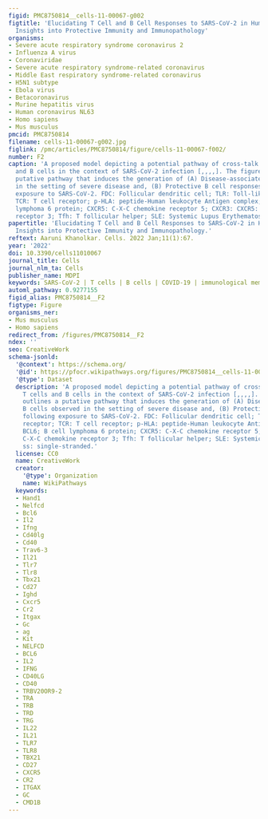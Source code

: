 ```yaml
---
figid: PMC8750814__cells-11-00067-g002
figtitle: 'Elucidating T Cell and B Cell Responses to SARS-CoV-2 in Humans: Gaining
  Insights into Protective Immunity and Immunopathology'
organisms:
- Severe acute respiratory syndrome coronavirus 2
- Influenza A virus
- Coronaviridae
- Severe acute respiratory syndrome-related coronavirus
- Middle East respiratory syndrome-related coronavirus
- H5N1 subtype
- Ebola virus
- Betacoronavirus
- Murine hepatitis virus
- Human coronavirus NL63
- Homo sapiens
- Mus musculus
pmcid: PMC8750814
filename: cells-11-00067-g002.jpg
figlink: /pmc/articles/PMC8750814/figure/cells-11-00067-f002/
number: F2
caption: 'A proposed model depicting a potential pathway of cross-talk between T cells
  and B cells in the context of SARS-CoV-2 infection [,,,,]. The figure outlines a
  putative pathway that induces the generation of (A) Disease-associated B cells observed
  in the setting of severe disease and, (B) Protective B cell responses, following
  exposure to SARS-CoV-2. FDC: Follicular dendritic cell; TLR: Toll-like receptor;
  TCR: T cell receptor; p-HLA: peptide-Human leukocyte Antigen complex; BCL6; B cell
  lymphoma 6 protein; CXCR5: C-X-C chemokine receptor 5; CXCR3: CXCR5: C-X-C chemokine
  receptor 3; Tfh: T follicular helper; SLE: Systemic Lupus Erythematosus; ss: single-stranded.'
papertitle: 'Elucidating T Cell and B Cell Responses to SARS-CoV-2 in Humans: Gaining
  Insights into Protective Immunity and Immunopathology.'
reftext: Aaruni Khanolkar. Cells. 2022 Jan;11(1):67.
year: '2022'
doi: 10.3390/cells11010067
journal_title: Cells
journal_nlm_ta: Cells
publisher_name: MDPI
keywords: SARS-CoV-2 | T cells | B cells | COVID-19 | immunological memory | immunopathology
automl_pathway: 0.9277155
figid_alias: PMC8750814__F2
figtype: Figure
organisms_ner:
- Mus musculus
- Homo sapiens
redirect_from: /figures/PMC8750814__F2
ndex: ''
seo: CreativeWork
schema-jsonld:
  '@context': https://schema.org/
  '@id': https://pfocr.wikipathways.org/figures/PMC8750814__cells-11-00067-g002.html
  '@type': Dataset
  description: 'A proposed model depicting a potential pathway of cross-talk between
    T cells and B cells in the context of SARS-CoV-2 infection [,,,,]. The figure
    outlines a putative pathway that induces the generation of (A) Disease-associated
    B cells observed in the setting of severe disease and, (B) Protective B cell responses,
    following exposure to SARS-CoV-2. FDC: Follicular dendritic cell; TLR: Toll-like
    receptor; TCR: T cell receptor; p-HLA: peptide-Human leukocyte Antigen complex;
    BCL6; B cell lymphoma 6 protein; CXCR5: C-X-C chemokine receptor 5; CXCR3: CXCR5:
    C-X-C chemokine receptor 3; Tfh: T follicular helper; SLE: Systemic Lupus Erythematosus;
    ss: single-stranded.'
  license: CC0
  name: CreativeWork
  creator:
    '@type': Organization
    name: WikiPathways
  keywords:
  - Hand1
  - Nelfcd
  - Bcl6
  - Il2
  - Ifng
  - Cd40lg
  - Cd40
  - Trav6-3
  - Il21
  - Tlr7
  - Tlr8
  - Tbx21
  - Cd27
  - Ighd
  - Cxcr5
  - Cr2
  - Itgax
  - Gc
  - ag
  - Kit
  - NELFCD
  - BCL6
  - IL2
  - IFNG
  - CD40LG
  - CD40
  - TRBV20OR9-2
  - TRA
  - TRB
  - TRD
  - TRG
  - IL22
  - IL21
  - TLR7
  - TLR8
  - TBX21
  - CD27
  - CXCR5
  - CR2
  - ITGAX
  - GC
  - CMD1B
---
```

